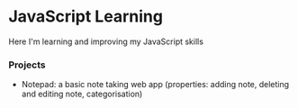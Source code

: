 # JavaScript Learning

Here I'm learning and improving my JavaScript skills

### Projects

- Notepad: a basic note taking web app (properties: adding note, deleting and editing note, categorisation)

